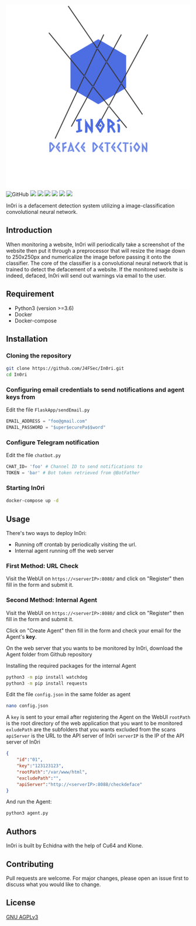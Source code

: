 ![](img/logo_transparent.png)
![GitHub](https://img.shields.io/github/license/J4FSec/In0ri) ![](https://img.shields.io/badge/Python-3.6-informational) ![](https://img.shields.io/badge/uses-Flask-informational) ![](https://img.shields.io/badge/uses-Tensorflow-informational) ![](https://img.shields.io/badge/uses-Keras-informational) ![](https://img.shields.io/badge/uses-OpenSSL-informational) ![](https://img.shields.io/badge/uses-watchdog-informational)

In0ri is a defacement detection system utilizing a image-classification convolutional neural network.

## Introduction
When monitoring a website, In0ri will periodically take a screenshot of the website then put it through a preprocessor that will resize the image down to 250x250px and numericalize the image before passing it onto the classifier. The core of the classifier is a convolutional neural network that is trained to detect the defacement of a website. If the monitored website is indeed, defaced, In0ri will send out warnings via email to the user.

## Requirement
* Python3 (version >=3.6)
* Docker
* Docker-compose

## Installation

### Cloning the repository

```sh
git clone https://github.com/J4FSec/In0ri.git
cd In0ri
```

### Configuring email credentials to send notifications and agent keys from

Edit the file `FlaskApp/sendEmail.py`

```py
EMAIL_ADDRESS = "foo@gmail.com"
EMAIL_PASSWORD = "$uper$ecurePa$$word"
```

### Configure Telegram notification

Edit the file `chatbot.py`

```py
CHAT_ID= 'foo' # Channel ID to send notifications to
TOKEN = 'bar' # Bot token retrieved from @BotFather
```

### Starting In0ri

```sh
docker-compose up -d
```

## Usage

There's two ways to deploy In0ri:
* Running off crontab by periodically visiting the url.
* Internal agent running off the web server

### First Method: URL Check

Visit the WebUI on `https://<serverIP>:8080/` and click on "Register" then fill in the form and submit it.

### Second Method: Internal Agent

Visit the WebUI on `https://<serverIP>:8080/` and click on "Register" then fill in the form and submit it.

Click on "Create Agent" then fill in the form and check your email for the Agent's **key**.

On the web server that you wants to be monitored by In0ri, download the Agent folder from Github repository

Installing the required packages for the internal Agent

```sh
python3 -m pip install watchdog
python3 -m pip install requests
```

Edit the file `config.json` in the same folder as agent

```sh
nano config.json
```

A `key` is sent to your email after registering the Agent on the WebUI
`rootPath` is the root directory of the web application that you want to be monitored
`exludePath` are the subfolders that you wants excluded from the scans
`apiServer` is the URL to the API server of In0ri
`serverIP` is the IP of the API server of In0ri

```json
{
    "id":"01",
    "key":"123123123",
    "rootPath":"/var/www/html",
    "excludePath":"",
    "apiServer":"http://<serverIP>:8088/checkdeface"
}
```

And run the Agent:

```sh
python3 agent.py
```

## Authors

In0ri is built by Echidna with the help of Cu64 and Klone.

## Contributing
Pull requests are welcome. For major changes, please open an issue first to discuss what you would like to change.

## License
[GNU AGPLv3](https://choosealicense.com/licenses/agpl-3.0/)
